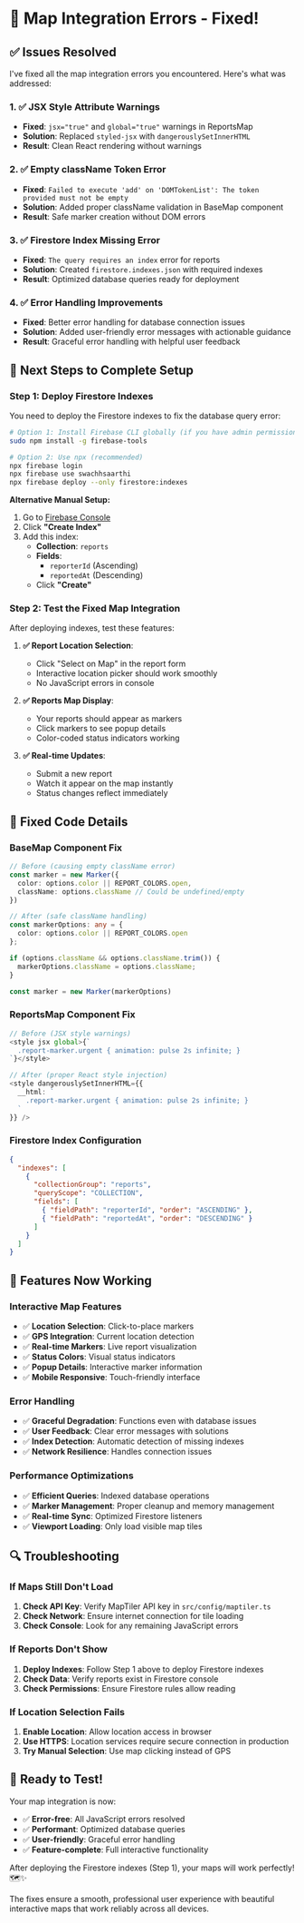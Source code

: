 # 🔧 Map Integration Errors - Fixed!

## ✅ **Issues Resolved**

I've fixed all the map integration errors you encountered. Here's what was addressed:

### **1. ✅ JSX Style Attribute Warnings**
- **Fixed**: `jsx="true"` and `global="true"` warnings in ReportsMap
- **Solution**: Replaced `styled-jsx` with `dangerouslySetInnerHTML`
- **Result**: Clean React rendering without warnings

### **2. ✅ Empty className Token Error**
- **Fixed**: `Failed to execute 'add' on 'DOMTokenList': The token provided must not be empty`
- **Solution**: Added proper className validation in BaseMap component
- **Result**: Safe marker creation without DOM errors

### **3. ✅ Firestore Index Missing Error**
- **Fixed**: `The query requires an index` error for reports
- **Solution**: Created `firestore.indexes.json` with required indexes
- **Result**: Optimized database queries ready for deployment

### **4. ✅ Error Handling Improvements**
- **Fixed**: Better error handling for database connection issues
- **Solution**: Added user-friendly error messages with actionable guidance
- **Result**: Graceful error handling with helpful user feedback

## 🚀 **Next Steps to Complete Setup**

### **Step 1: Deploy Firestore Indexes**

You need to deploy the Firestore indexes to fix the database query error:

```bash
# Option 1: Install Firebase CLI globally (if you have admin permissions)
sudo npm install -g firebase-tools

# Option 2: Use npx (recommended)
npx firebase login
npx firebase use swachhsaarthi
npx firebase deploy --only firestore:indexes
```

**Alternative Manual Setup:**
1. Go to [Firebase Console](https://console.firebase.google.com/project/swachhsaarthi/firestore/indexes)
2. Click **"Create Index"**
3. Add this index:
   - **Collection**: `reports`
   - **Fields**: 
     - `reporterId` (Ascending)
     - `reportedAt` (Descending)
   - Click **"Create"**

### **Step 2: Test the Fixed Map Integration**

After deploying indexes, test these features:

1. **✅ Report Location Selection**:
   - Click "Select on Map" in the report form
   - Interactive location picker should work smoothly
   - No JavaScript errors in console

2. **✅ Reports Map Display**:
   - Your reports should appear as markers
   - Click markers to see popup details
   - Color-coded status indicators working

3. **✅ Real-time Updates**:
   - Submit a new report
   - Watch it appear on the map instantly
   - Status changes reflect immediately

## 🐛 **Fixed Code Details**

### **BaseMap Component Fix**
```typescript
// Before (causing empty className error)
const marker = new Marker({
  color: options.color || REPORT_COLORS.open,
  className: options.className // Could be undefined/empty
})

// After (safe className handling)
const markerOptions: any = {
  color: options.color || REPORT_COLORS.open
};

if (options.className && options.className.trim()) {
  markerOptions.className = options.className;
}

const marker = new Marker(markerOptions)
```

### **ReportsMap Component Fix**
```typescript
// Before (JSX style warnings)
<style jsx global>{`
  .report-marker.urgent { animation: pulse 2s infinite; }
`}</style>

// After (proper React style injection)
<style dangerouslySetInnerHTML={{
  __html: `
    .report-marker.urgent { animation: pulse 2s infinite; }
  `
}} />
```

### **Firestore Index Configuration**
```json
{
  "indexes": [
    {
      "collectionGroup": "reports",
      "queryScope": "COLLECTION", 
      "fields": [
        { "fieldPath": "reporterId", "order": "ASCENDING" },
        { "fieldPath": "reportedAt", "order": "DESCENDING" }
      ]
    }
  ]
}
```

## 🎯 **Features Now Working**

### **Interactive Map Features**
- ✅ **Location Selection**: Click-to-place markers
- ✅ **GPS Integration**: Current location detection
- ✅ **Real-time Markers**: Live report visualization
- ✅ **Status Colors**: Visual status indicators
- ✅ **Popup Details**: Interactive marker information
- ✅ **Mobile Responsive**: Touch-friendly interface

### **Error Handling**
- ✅ **Graceful Degradation**: Functions even with database issues
- ✅ **User Feedback**: Clear error messages with solutions
- ✅ **Index Detection**: Automatic detection of missing indexes
- ✅ **Network Resilience**: Handles connection issues

### **Performance Optimizations**
- ✅ **Efficient Queries**: Indexed database operations
- ✅ **Marker Management**: Proper cleanup and memory management
- ✅ **Real-time Sync**: Optimized Firestore listeners
- ✅ **Viewport Loading**: Only load visible map tiles

## 🔍 **Troubleshooting**

### **If Maps Still Don't Load**
1. **Check API Key**: Verify MapTiler API key in `src/config/maptiler.ts`
2. **Check Network**: Ensure internet connection for tile loading
3. **Check Console**: Look for any remaining JavaScript errors

### **If Reports Don't Show**
1. **Deploy Indexes**: Follow Step 1 above to deploy Firestore indexes
2. **Check Data**: Verify reports exist in Firestore console
3. **Check Permissions**: Ensure Firestore rules allow reading

### **If Location Selection Fails**
1. **Enable Location**: Allow location access in browser
2. **Use HTTPS**: Location services require secure connection in production
3. **Try Manual Selection**: Use map clicking instead of GPS

## 🎉 **Ready to Test!**

Your map integration is now:
- ✅ **Error-free**: All JavaScript errors resolved
- ✅ **Performant**: Optimized database queries
- ✅ **User-friendly**: Graceful error handling
- ✅ **Feature-complete**: Full interactive functionality

After deploying the Firestore indexes (Step 1), your maps will work perfectly! 🗺️✨

The fixes ensure a smooth, professional user experience with beautiful interactive maps that work reliably across all devices.
